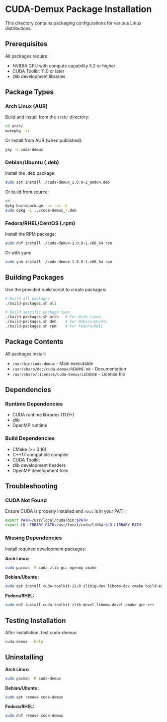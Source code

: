 # CUDA-Demux Package Installation

This directory contains packaging configurations for various Linux distributions.

## Prerequisites

All packages require:
- NVIDIA GPU with compute capability 5.2 or higher
- CUDA Toolkit 11.0 or later
- zlib development libraries

## Package Types

### Arch Linux (AUR)

Build and install from the `arch/` directory:

```bash
cd arch/
makepkg -si
```

Or install from AUR (when published):
```bash
yay -S cuda-demux
```

### Debian/Ubuntu (.deb)

Install the .deb package:

```bash
sudo apt install ./cuda-demux_1.0.0-1_amd64.deb
```

Or build from source:
```bash
cd ..
dpkg-buildpackage -us -uc -b
sudo dpkg -i ../cuda-demux_*.deb
```

### Fedora/RHEL/CentOS (.rpm)

Install the RPM package:

```bash
sudo dnf install ./cuda-demux-1.0.0-1.x86_64.rpm
```

Or with yum:
```bash
sudo yum install ./cuda-demux-1.0.0-1.x86_64.rpm
```

## Building Packages

Use the provided build script to create packages:

```bash
# Build all packages
./build-packages.sh all

# Build specific package type
./build-packages.sh arch   # For Arch Linux
./build-packages.sh deb    # For Debian/Ubuntu
./build-packages.sh rpm    # For Fedora/RHEL
```

## Package Contents

All packages install:
- `/usr/bin/cuda-demux` - Main executable
- `/usr/share/doc/cuda-demux/README.md` - Documentation
- `/usr/share/licenses/cuda-demux/LICENSE` - License file

## Dependencies

### Runtime Dependencies
- CUDA runtime libraries (11.0+)
- zlib
- OpenMP runtime

### Build Dependencies
- CMake (>= 3.16)
- C++17 compatible compiler
- CUDA Toolkit
- zlib development headers
- OpenMP development files

## Troubleshooting

### CUDA Not Found
Ensure CUDA is properly installed and `nvcc` is in your PATH:
```bash
export PATH=/usr/local/cuda/bin:$PATH
export LD_LIBRARY_PATH=/usr/local/cuda/lib64:$LD_LIBRARY_PATH
```

### Missing Dependencies
Install required development packages:

**Arch Linux:**
```bash
sudo pacman -S cuda zlib gcc openmp cmake
```

**Debian/Ubuntu:**
```bash
sudo apt install cuda-toolkit-11-0 zlib1g-dev libomp-dev cmake build-essential
```

**Fedora/RHEL:**
```bash
sudo dnf install cuda-toolkit zlib-devel libomp-devel cmake gcc-c++
```

## Testing Installation

After installation, test cuda-demux:

```bash
cuda-demux --help
```

## Uninstalling

**Arch Linux:**
```bash
sudo pacman -R cuda-demux
```

**Debian/Ubuntu:**
```bash
sudo apt remove cuda-demux
```

**Fedora/RHEL:**
```bash
sudo dnf remove cuda-demux
```